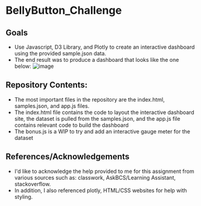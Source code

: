 # BellyButton_Challenge
## Goals
- Use Javascript, D3 Library, and Plotly to create an interactive dashboard using the provided sample.json data.
- The end result was to produce a dashboard that looks like the one below: 
![image](https://user-images.githubusercontent.com/117694350/230511736-d30fdb1c-2681-44d7-997c-ac41f0d1376d.png)


## Repository Contents:
- The most important files in the repository are the index.html, samples.json, and app.js files.
- The index.html file contains the code to layout the interactive dashboard site, the dataset is pulled from the samples.json, and the app.js file contains relevant code to build the dashboard
- The bonus.js is a WIP to try and add an interactive gauge meter for the dataset

## References/Acknowledgements
- I'd like to acknowledge the help provided to me for this assignment from various sources such as: classwork, AskBCS/Learning Assistant, stackoverflow.
- In addition, I also referenced plotly, HTML/CSS websites for help with styling. 
